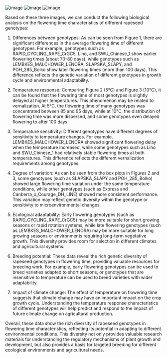 ![image](https://github.com/Tshoiasc/Brassica-napus-growth-research/assets/30382941/a027c7d1-70c7-4ea9-91a4-306c4a63cb8b)
![image](https://github.com/Tshoiasc/Brassica-napus-growth-research/assets/30382941/8e648adb-6439-47de-a645-9b757951c18f)
![image](https://github.com/Tshoiasc/Brassica-napus-growth-research/assets/30382941/bd509ac1-663f-4b9e-b82b-d5fa1471e768)

Based on these three images, we can conduct the following biological analysis on the flowering time characteristics of different rapeseed genotypes:

1. Differences between genotypes:
As can be seen from Figure 1, there are significant differences in the average flowering time of different genotypes. For example, genotypes such as RAPID_CYCLING_RAPE_CrGC5, Liho, and SWU_Chinese_1 show earlier flowering times (about 70-80 days), while genotypes such as LEMBKES_MALCHOWER_LENORA, SLAPSKA_SLAPY, and POH_285_Bolko show later flowering times (more than 100 days). This difference reflects the genetic variation of different genotypes in growth cycle and environmental adaptability.

2. Temperature response:
Comparing Figure 2 (5°C) and Figure 3 (10°C), it can be found that the flowering time of most genotypes is slightly delayed at higher temperatures. This phenomenon may be related to vernalization. At 5°C, the flowering time of many genotypes was concentrated between 85 and 95 days, while at 10°C, the distribution of flowering time was more dispersed, and some genotypes even delayed flowering to after 100 days.

3. Temperature sensitivity:
Different genotypes have different degrees of sensitivity to temperature changes. For example, LEMBKES_MALCHOWER_LENORA showed significant flowering delay when the temperature increased, while some genotypes such as Liho and SWU_Chinese_1 had relatively stable flowering times at both temperatures. This difference reflects the different vernalization requirements among genotypes.

4. Degree of variation:
As can be seen from the box plots in Figures 2 and 3, some genotypes (such as SLAPSKA_SLAPY and POH_285_Bolko) showed large flowering time variation under the same temperature conditions, while other genotypes (such as Express and Canberra_x_Courage_DH_LINE) showed more consistent performance. This variation may reflect genetic diversity within the genotype or sensitivity to microenvironmental changes.

5. Ecological adaptability:
Early flowering genotypes (such as RAPID_CYCLING_RAPE_CrGC5) may be more suitable for short growing seasons or rapid rotation systems, while late flowering genotypes (such as LEMBKES_MALCHOWER_LENORA) may be more suitable for long growing seasons or environments requiring long-term vegetative growth. This diversity provides room for selection in different climates and agricultural systems.

6. Breeding potential:
These data reveal the rich genetic diversity of rapeseed genotypes in flowering time, providing valuable resources for breeding work. For example, early flowering genotypes can be used to breed varieties adapted to short seasons, or genotypes that are insensitive to temperature can be used to breed varieties with wider adaptability.

7. Impact of climate change:
The effect of temperature on flowering time suggests that climate change may have an important impact on the crop growth cycle. Understanding the temperature response characteristics of different genotypes will help predict and respond to the impact of future climate change on agricultural production.

Overall, these data show the rich diversity of rapeseed genotypes in flowering time characteristics, reflecting its potential in adapting to different environmental conditions. This diversity not only provides valuable research materials for understanding the regulatory mechanisms of plant growth and development, but also provides a basis for targeted breeding for different ecological environments and agricultural needs.
